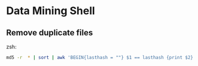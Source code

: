 # Data Mining Shell

## Remove duplicate files
zsh:
```bash
md5 -r  * | sort | awk 'BEGIN{lasthash = ""} $1 == lasthash {print $2} {lasthash = $1}'
```
